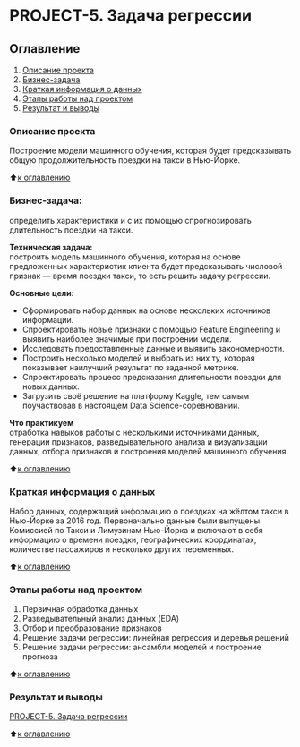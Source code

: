 # PROJECT-5. Задача регрессии

## Оглавление
1. [Описание проекта](https://github.com/Yul-Art/SF-DST/tree/main/PROJECT-4.%20Задача%20классификации#описание-проекта)
2. [Бизнес-задача](https://github.com/Yul-Art/SF-DST/tree/main/PROJECT-4.%20Задача%20классификации#какой-кейс-решаем)
3. [Краткая информация о данных](https://github.com/Yul-Art/SF-DST/tree/main/PROJECT-4.%20Задача%20классификации#краткая-информация-о-данных)
4. [Этапы работы над проектом](https://github.com/Yul-Art/SF-DST/tree/main/PROJECT-4.%20Задача%20классификации#этапы-работы-над-проектом)
5. [Результат и выводы](https://github.com/Yul-Art/SF-DST/tree/main/PROJECT-4.%20Задача%20классификации#результат-и-выводы)


### Описание проекта
Построение модели машинного обучения, которая будет предсказывать общую продолжительность поездки на такси в Нью-Йорке.

:arrow_up:[к оглавлению](https://github.com/Yul-Art/SF-DST/tree/main/PROJECT-4.%20Задача%20классификации#оглавление)

### Бизнес-задача: 
определить характеристики и с их помощью спрогнозировать длительность поездки на такси.

**Техническая задача:**  
построить модель машинного обучения, которая на основе предложенных характеристик клиента будет предсказывать числовой признак — время поездки такси, то есть решить задачу регрессии.

**Основные цели:**  
* Сформировать набор данных на основе нескольких источников информации.
* Спроектировать новые признаки с помощью Feature Engineering и выявить наиболее значимые при построении модели.
* Исследовать предоставленные данные и выявить закономерности.
* Построить несколько моделей и выбрать из них ту, которая показывает наилучший результат по заданной метрике.
* Спроектировать процесс предсказания длительности поездки для новых данных.
* Загрузить своё решение на платформу Kaggle, тем самым поучаствовав в настоящем Data Science-соревновании.

**Что практикуем**  
отработка навыков работы с несколькими источниками данных, генерации признаков, разведывательного анализа и визуализации данных, отбора признаков и построения моделей машинного обучения.

:arrow_up:[к оглавлению](https://github.com/Yul-Art/SF-DST/tree/main/PROJECT-4.%20Задача%20классификации#оглавление)

### Краткая информация о данных
Набор данных, содержащий информацию о поездках на жёлтом такси в Нью-Йорке за 2016 год. Первоначально данные были выпущены Комиссией по Такси и Лимузинам Нью-Йорка и включают в себя информацию о времени поездки, географических координатах, количестве пассажиров и несколько других переменных.

:arrow_up:[к оглавлению](https://github.com/Yul-Art/SF-DST/tree/main/PROJECT-4.%20Задача%20классификации#оглавление)

### Этапы работы над проектом 
1. Первичная обработка данных
2. Разведывательный анализ данных (EDA)
3. Отбор и преобразование признаков
4. Решение задачи регрессии: линейная регрессия и деревья решений
5. Решение задачи регрессии: ансамбли моделей и построение прогноза

:arrow_up:[к оглавлению](https://github.com/Yul-Art/SF-DST/tree/main/PROJECT-4.%20Задача%20классификации#оглавление)

### Результат и выводы 
[PROJECT-5. Задача регрессии](https://github.com/Yul-Art/SF-DST/blob/main/PROJECT-4.%20Задача%20классификации/Project_4_ML.ipynb)

:arrow_up:[к оглавлению](https://github.com/Yul-Art/SF-DST/tree/main/PROJECT-4.%20Задача%20классификации#оглавление)




